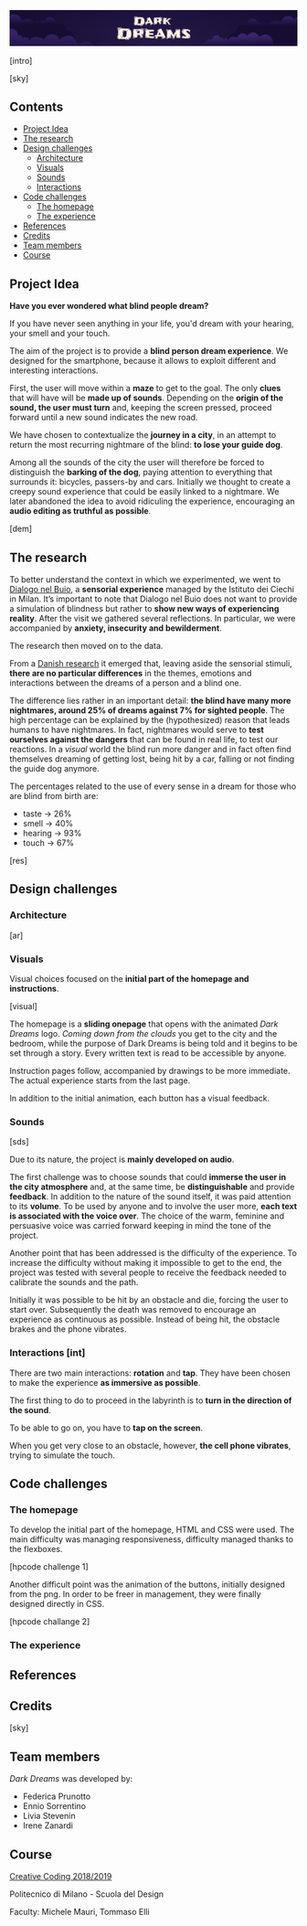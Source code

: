 ![](Images/Slide-Title.png)

[intro]

[sky]

## Contents
- [Project Idea](https://github.com/drawwithcode/2018-group-work-group-06/blob/master/README.md#project-idea)
- [The research](https://github.com/drawwithcode/2018-group-work-group-06/blob/master/README.md#the-research)
- [Design challenges](https://github.com/drawwithcode/2018-group-work-group-06/blob/master/README.md#design-challenges)
  * [Architecture](https://github.com/drawwithcode/2018-group-work-group-06/blob/master/README.md#architecture)
  * [Visuals](https://github.com/drawwithcode/2018-group-work-group-06/blob/master/README.md#visuals)
  * [Sounds](https://github.com/drawwithcode/2018-group-work-group-06/blob/master/README.md#sounds)
  * [Interactions](https://github.com/drawwithcode/2018-group-work-group-06/blob/master/README.md#interactions)
- [Code challenges](https://github.com/drawwithcode/2018-group-work-group-06/blob/master/README.md#code-challenges)
  * [The homepage](https://github.com/drawwithcode/2018-group-work-group-06#the-homepage)
  * [The experience](https://github.com/drawwithcode/2018-group-work-group-06#the-experience)
- [References](https://github.com/drawwithcode/2018-group-work-group-06/blob/master/README.md#references)
- [Credits](https://github.com/drawwithcode/2018-group-work-group-06/blob/master/README.md#credits)
- [Team members](https://github.com/drawwithcode/2018-group-work-group-06/blob/master/README.md#team-members)
- [Course](https://github.com/drawwithcode/2018-group-work-group-06/blob/master/README.md#course)

## Project Idea
**Have you ever wondered what blind people dream?**

If you have never seen anything in your life, you'd dream with your hearing, your smell and your touch.

The aim of the project is to provide a **blind person dream experience**.
We designed for the smartphone, because it allows to exploit different and interesting interactions. 

First, the user will move within a **maze** to get to the goal. The only **clues** that will have will be **made up of sounds**. Depending on the **origin of the sound, the user must turn** and, keeping the screen pressed, proceed forward until a new sound indicates the new road.

We have chosen to contextualize the **journey in a city**, in an attempt to return the most recurring nightmare of the blind: **to lose your guide dog**. 

Among all the sounds of the city the user will therefore be forced to distinguish the **barking of the dog**, paying attention to everything that surrounds it: bicycles, passers-by and cars.
Initially we thought to create a creepy sound experience that could be easily linked to a nightmare. We later abandoned the idea to avoid ridiculing the experience, encouraging an **audio editing as truthful as possible**.

[dem]

## The research

To better understand the context in which we experimented, we went to [Dialogo nel Buio](http://www.dialogonelbuio.org/index.php/it/), a **sensorial experience** managed by the Istituto dei Ciechi in Milan. It’s important to note that Dialogo nel Buio does not want to provide a simulation of blindness but rather to **show new ways of experiencing reality**. After the visit we gathered several reflections. In particular, we were accompanied by **anxiety, insecurity and bewilderment**.

The research then moved on to the data.

From a [Danish research](http://sciencenordic.com/blind-people-have-four-times-more-nightmares-sighted-people) it emerged that, leaving aside the sensorial stimuli, **there are no particular differences** in the themes, emotions and interactions between the dreams of a person and a blind one.

The difference lies rather in an important detail: **the blind have many more nightmares, around 25% of dreams against 7% for sighted people**. The high percentage can be explained by the (hypothesized) reason that leads humans to have nightmares. In fact, nightmares would serve to **test ourselves against the dangers** that can be found in real life, to test our reactions. In a *visual* world the blind run more danger and in fact often find themselves dreaming of getting lost, being hit by a car, falling or not finding the guide dog anymore.

The percentages related to the use of every sense in a dream for those who are blind from birth are:
- taste → 26%
- smell → 40%
- hearing → 93%
- touch → 67%

[res]

## Design challenges
 
### Architecture 

[ar]
 
### Visuals 
Visual choices focused on the **initial part of the homepage and instructions**.

[visual]

The homepage is a **sliding onepage** that opens with the animated *Dark Dreams* logo. _Coming down from the clouds_ you get to the city and the bedroom, while the purpose of Dark Dreams is being told and it begins to be set through a story. Every written text is read to be accessible by anyone.

Instruction pages follow, accompanied by drawings to be more immediate. 
The actual experience starts from the last page.
 
In addition to the initial animation, each button has a visual feedback.
 
### Sounds
[sds]

Due to its nature, the project is **mainly developed on audio**.

The first challenge was to choose sounds that could **immerse the user in the city atmosphere** and, at the same time, be **distinguishable** and provide **feedback**. In addition to the nature of the sound itself, it was paid attention to its **volume**.
To be used by anyone and to involve the user more, **each text is associated with the voice over**. The choice of the warm, feminine and persuasive voice was carried forward keeping in mind the tone of the project.
 
Another point that has been addressed is the difficulty of the experience. To increase the difficulty without making it impossible to get to the end, the project was tested with several people to receive the feedback needed to calibrate the sounds and the path.
 
Initially it was possible to be hit by an obstacle and die, forcing the user to start over. Subsequently the death was removed to encourage an experience as continuous as possible. Instead of being hit, the obstacle brakes and the phone vibrates.


### Interactions  [int]

There are two main interactions: **rotation** and **tap**. They have been chosen to make the experience **as immersive as possible**.

The first thing to do to proceed in the labyrinth is to **turn in the direction of the sound**.
 
To be able to go on, you have to **tap on the screen**.
 
When you get very close to an obstacle, however, **the cell phone vibrates**, trying to simulate the touch.

## Code challenges 

### The homepage 
To develop the initial part of the homepage, HTML and CSS were used.
The main difficulty was managing responsiveness, difficulty managed thanks to the flexboxes.

[hpcode challenge 1]
 
Another difficult point was the animation of the buttons, initially designed from the png. In order to be freer in management, they were finally designed directly in CSS.

[hpcode challange 2]
     
### The experience

## References 

## Credits 


[sky]

## Team members 
*Dark Dreams* was developed by:
- Federica Prunotto
- Ennio Sorrentino
- Livia Stevenin
- Irene Zanardi
 
## Course 
[Creative Coding 2018/2019](https://drawwithcode.github.io/2018/)

Politecnico di Milano - Scuola del Design

Faculty: Michele Mauri, Tommaso Elli




